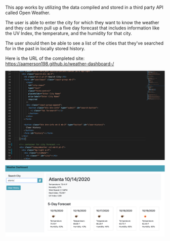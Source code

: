 This app works by utilizing the data compiled and stored in a third party API called Open Weather.

The user is able to enter the city for which they want to know the weather and they can then pull up a five day forecast that includes information like the UV Index, the temperature, and the humidity for that city.

The user should then be able to see a list of the cities that they've searched for in the past in locally stored history.

Here is the URL of the completed site:
https://aamerson198.github.io/weather-dashboard-/

![Image of](https://github.com/aamerson198/weather-dashboard-/blob/main/Images%20/weatherCode.png)

![Image of](https://github.com/aamerson198/weather-dashboard-/blob/main/Images%20/weatherSite.png)
